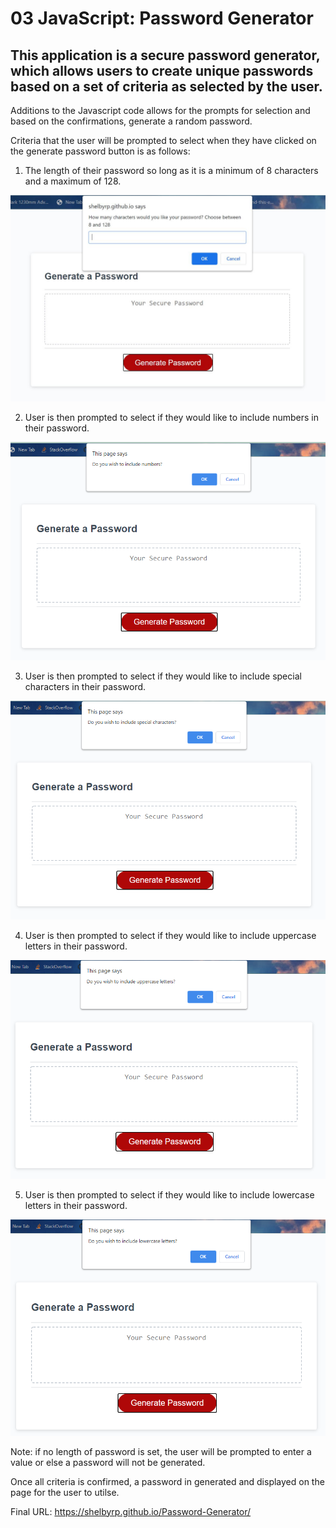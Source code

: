 # 03 JavaScript: Password Generator

## This application is a secure password generator, which allows users to create unique passwords based on a set of criteria as selected by the user.  

Additions to the Javascript code allows for the prompts for selection and based on the confirmations, generate a random password. 

Criteria that the user will be prompted to select when they have clicked on the generate password button is as follows:

1. The length of their password so long as it is a minimum of 8 characters and a maximum of 128.

![choose length prompt](./assets/images/screenshot.jpg)

2. User is then prompted to select if they would like to include numbers in their password.

![The Password Generator application displays a choose to include numbers prompt.](./assets/images/criteria_2.png)

3. User is then prompted to select if they would like to include special characters in their password.

![The Password Generator application displays a choose to include special characters prompt.](./assets/images/criteria_3.png)

4. User is then prompted to select if they would like to include uppercase letters in their password.

![The Password Generator application displays a choose to include uppercase letters prompt.](./assets/images/criteria_4.png)

5. User is then prompted to select if they would like to include lowercase letters in their password.

![The Password Generator application displays a choose to include lowercase letters prompt.](./assets/images/criteria_5.png)

Note: if no length of password is set, the user will be prompted to enter a value or else a password will not be generated.

Once all criteria is confirmed, a password in generated and displayed on the page for the user to utilse.


Final URL: https://shelbyrp.github.io/Password-Generator/
